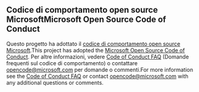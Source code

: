 ## <a name="microsoft-open-source-code-of-conduct"></a><span data-ttu-id="f61f9-101">Codice di comportamento open source Microsoft</span><span class="sxs-lookup"><span data-stu-id="f61f9-101">Microsoft Open Source Code of Conduct</span></span>
<span data-ttu-id="f61f9-102">Questo progetto ha adottato il [codice di comportamento open source Microsoft](https://opensource.microsoft.com/codeofconduct/).</span><span class="sxs-lookup"><span data-stu-id="f61f9-102">This project has adopted the [Microsoft Open Source Code of Conduct](https://opensource.microsoft.com/codeofconduct/).</span></span>
<span data-ttu-id="f61f9-103">Per altre informazioni, vedere [Code of Conduct FAQ](https://opensource.microsoft.com/codeofconduct/faq/) (Domande frequenti sul codice di comportamento) o contattare [opencode@microsoft.com](mailto:opencode@microsoft.com) per domande o commenti.</span><span class="sxs-lookup"><span data-stu-id="f61f9-103">For more information see the [Code of Conduct FAQ](https://opensource.microsoft.com/codeofconduct/faq/) or contact [opencode@microsoft.com](mailto:opencode@microsoft.com) with any additional questions or comments.</span></span>